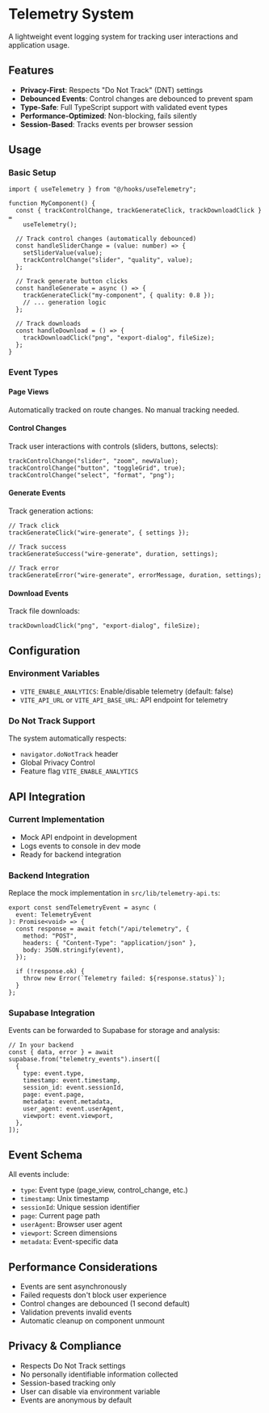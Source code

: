 # Telemetry System

A lightweight event logging system for tracking user interactions and application usage.

## Features

- **Privacy-First**: Respects "Do Not Track" (DNT) settings
- **Debounced Events**: Control changes are debounced to prevent spam
- **Type-Safe**: Full TypeScript support with validated event types
- **Performance-Optimized**: Non-blocking, fails silently
- **Session-Based**: Tracks events per browser session

## Usage

### Basic Setup

```tsx
import { useTelemetry } from "@/hooks/useTelemetry";

function MyComponent() {
  const { trackControlChange, trackGenerateClick, trackDownloadClick } =
    useTelemetry();

  // Track control changes (automatically debounced)
  const handleSliderChange = (value: number) => {
    setSliderValue(value);
    trackControlChange("slider", "quality", value);
  };

  // Track generate button clicks
  const handleGenerate = async () => {
    trackGenerateClick("my-component", { quality: 0.8 });
    // ... generation logic
  };

  // Track downloads
  const handleDownload = () => {
    trackDownloadClick("png", "export-dialog", fileSize);
  };
}
```

### Event Types

#### Page Views

Automatically tracked on route changes. No manual tracking needed.

#### Control Changes

Track user interactions with controls (sliders, buttons, selects):

```tsx
trackControlChange("slider", "zoom", newValue);
trackControlChange("button", "toggleGrid", true);
trackControlChange("select", "format", "png");
```

#### Generate Events

Track generation actions:

```tsx
// Track click
trackGenerateClick("wire-generate", { settings });

// Track success
trackGenerateSuccess("wire-generate", duration, settings);

// Track error
trackGenerateError("wire-generate", errorMessage, duration, settings);
```

#### Download Events

Track file downloads:

```tsx
trackDownloadClick("png", "export-dialog", fileSize);
```

## Configuration

### Environment Variables

- `VITE_ENABLE_ANALYTICS`: Enable/disable telemetry (default: false)
- `VITE_API_URL` or `VITE_API_BASE_URL`: API endpoint for telemetry

### Do Not Track Support

The system automatically respects:

- `navigator.doNotTrack` header
- Global Privacy Control
- Feature flag `VITE_ENABLE_ANALYTICS`

## API Integration

### Current Implementation

- Mock API endpoint in development
- Logs events to console in dev mode
- Ready for backend integration

### Backend Integration

Replace the mock implementation in `src/lib/telemetry-api.ts`:

```tsx
export const sendTelemetryEvent = async (
  event: TelemetryEvent
): Promise<void> => {
  const response = await fetch("/api/telemetry", {
    method: "POST",
    headers: { "Content-Type": "application/json" },
    body: JSON.stringify(event),
  });

  if (!response.ok) {
    throw new Error(`Telemetry failed: ${response.status}`);
  }
};
```

### Supabase Integration

Events can be forwarded to Supabase for storage and analysis:

```tsx
// In your backend
const { data, error } = await supabase.from("telemetry_events").insert([
  {
    type: event.type,
    timestamp: event.timestamp,
    session_id: event.sessionId,
    page: event.page,
    metadata: event.metadata,
    user_agent: event.userAgent,
    viewport: event.viewport,
  },
]);
```

## Event Schema

All events include:

- `type`: Event type (page_view, control_change, etc.)
- `timestamp`: Unix timestamp
- `sessionId`: Unique session identifier
- `page`: Current page path
- `userAgent`: Browser user agent
- `viewport`: Screen dimensions
- `metadata`: Event-specific data

## Performance Considerations

- Events are sent asynchronously
- Failed requests don't block user experience
- Control changes are debounced (1 second default)
- Validation prevents invalid events
- Automatic cleanup on component unmount

## Privacy & Compliance

- Respects Do Not Track settings
- No personally identifiable information collected
- Session-based tracking only
- User can disable via environment variable
- Events are anonymous by default
